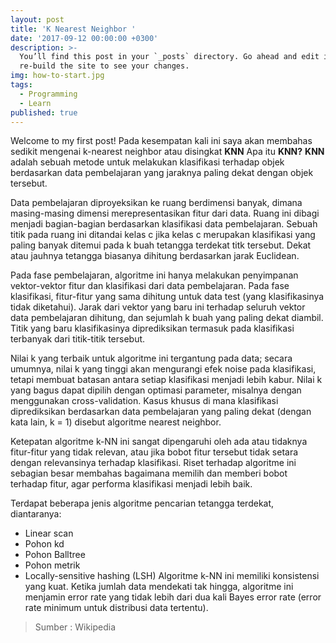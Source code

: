```yaml
---
layout: post
title: 'K Nearest Neighbor '
date: '2017-09-12 00:00:00 +0300'
description: >-
  You’ll find this post in your `_posts` directory. Go ahead and edit it and
  re-build the site to see your changes.
img: how-to-start.jpg
tags:
  - Programming
  - Learn
published: true
---
```

Welcome to my first post!
Pada kesempatan kali ini saya akan membahas sedikit mengenai k-nearest neighbor atau disingkat **KNN**
Apa itu **KNN?**
**KNN** adalah sebuah metode untuk melakukan klasifikasi terhadap objek berdasarkan data pembelajaran yang jaraknya paling dekat dengan objek tersebut.

Data pembelajaran diproyeksikan ke ruang berdimensi banyak, dimana masing-masing dimensi merepresentasikan fitur dari data. Ruang ini dibagi menjadi bagian-bagian berdasarkan klasifikasi data pembelajaran. Sebuah titik pada ruang ini ditandai kelas c jika kelas c merupakan klasifikasi yang paling banyak ditemui pada k buah tetangga terdekat titk tersebut. Dekat atau jauhnya tetangga biasanya dihitung berdasarkan jarak Euclidean.

Pada fase pembelajaran, algoritme ini hanya melakukan penyimpanan vektor-vektor fitur dan klasifikasi dari data pembelajaran. Pada fase klasifikasi, fitur-fitur yang sama dihitung untuk data test (yang klasifikasinya tidak diketahui). Jarak dari vektor yang baru ini terhadap seluruh vektor data pembelajaran dihitung, dan sejumlah k buah yang paling dekat diambil. Titik yang baru klasifikasinya diprediksikan termasuk pada klasifikasi terbanyak dari titik-titik tersebut.

Nilai k yang terbaik untuk algoritme ini tergantung pada data; secara umumnya, nilai k yang tinggi akan mengurangi efek noise pada klasifikasi, tetapi membuat batasan antara setiap klasifikasi menjadi lebih kabur. Nilai k yang bagus dapat dipilih dengan optimasi parameter, misalnya dengan menggunakan cross-validation. Kasus khusus di mana klasifikasi diprediksikan berdasarkan data pembelajaran yang paling dekat (dengan kata lain, k = 1) disebut algoritme nearest neighbor.

Ketepatan algoritme k-NN ini sangat dipengaruhi oleh ada atau tidaknya fitur-fitur yang tidak relevan, atau jika bobot fitur tersebut tidak setara dengan relevansinya terhadap klasifikasi. Riset terhadap algoritme ini sebagian besar membahas bagaimana memilih dan memberi bobot terhadap fitur, agar performa klasifikasi menjadi lebih baik.

Terdapat beberapa jenis algoritme pencarian tetangga terdekat, diantaranya:

- Linear scan
- Pohon kd
- Pohon Balltree
- Pohon metrik
- Locally-sensitive hashing (LSH)
Algoritme k-NN ini memiliki konsistensi yang kuat. Ketika jumlah data mendekati tak hingga, algoritme ini menjamin error rate yang tidak lebih dari dua kali Bayes error rate (error rate minimum untuk distribusi data tertentu).

>Sumber : Wikipedia

